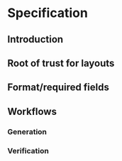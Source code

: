 # Specification

## Introduction

## Root of trust for layouts

## Format/required fields

## Workflows

### Generation

### Verification
